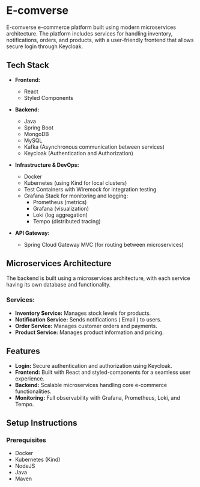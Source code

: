 # E-comverse

E-comverse e-commerce platform built using modern microservices architecture. The platform includes services for handling inventory, notifications, orders, and products, with a user-friendly frontend that allows secure login through Keycloak.

## Tech Stack

- **Frontend:**
  - React
  - Styled Components

- **Backend:**
  - Java
  - Spring Boot
  - MongoDB
  - MySQL
  - Kafka (Asynchronous communication between services)
  - Keycloak (Authentication and Authorization)

- **Infrastructure & DevOps:**
  - Docker
  - Kubernetes (using Kind for local clusters)
  - Test Containers with Wiremock for integration testing
  - Grafana Stack for monitoring and logging:
    - Prometheus (metrics)
    - Grafana (visualization)
    - Loki (log aggregation)
    - Tempo (distributed tracing)

- **API Gateway:**
  - Spring Cloud Gateway MVC (for routing between microservices)

## Microservices Architecture
The backend is built using a microservices architecture, with each service having its own database and functionality.

### Services:
- **Inventory Service:** Manages stock levels for products.
- **Notification Service:** Sends notifications ( Email ) to users.
- **Order Service:** Manages customer orders and payments.
- **Product Service:** Manages product information and pricing.

## Features
- **Login:** Secure authentication and authorization using Keycloak.
- **Frontend:** Built with React and styled-components for a seamless user experience.
- **Backend:** Scalable microservices handling core e-commerce functionalities.
- **Monitoring:** Full observability with Grafana, Prometheus, Loki, and Tempo.

## Setup Instructions

### Prerequisites
- Docker
- Kubernetes (Kind)
- NodeJS
- Java
- Maven

